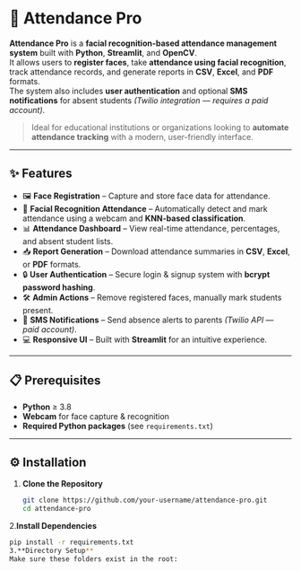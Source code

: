 # 📸 Attendance Pro

**Attendance Pro** is a **facial recognition-based attendance management system** built with **Python**, **Streamlit**, and **OpenCV**.  
It allows users to **register faces**, take **attendance using facial recognition**, track attendance records, and generate reports in **CSV**, **Excel**, and **PDF** formats.  
The system also includes **user authentication** and optional **SMS notifications** for absent students *(Twilio integration — requires a paid account)*.  

> Ideal for educational institutions or organizations looking to **automate attendance tracking** with a modern, user-friendly interface.

---

## ✨ Features

- 🖼 **Face Registration** – Capture and store face data for attendance.
- 🎯 **Facial Recognition Attendance** – Automatically detect and mark attendance using a webcam and **KNN-based classification**.
- 📊 **Attendance Dashboard** – View real-time attendance, percentages, and absent student lists.
- 📥 **Report Generation** – Download attendance summaries in **CSV**, **Excel**, or **PDF** formats.
- 🔒 **User Authentication** – Secure login & signup system with **bcrypt password hashing**.
- 🛠 **Admin Actions** – Remove registered faces, manually mark students present.
- 📲 **SMS Notifications** – Send absence alerts to parents *(Twilio API — paid account)*.
- 💻 **Responsive UI** – Built with **Streamlit** for an intuitive experience.

---

## 📋 Prerequisites

- **Python** ≥ 3.8
- **Webcam** for face capture & recognition
- **Required Python packages** (see `requirements.txt`)

---

## ⚙️ Installation
1. **Clone the Repository**
   ```bash
   git clone https://github.com/your-username/attendance-pro.git
   cd attendance-pro
2.**Install Dependencies**
   ```bash
   pip install -r requirements.txt
3.**Directory Setup**
Make sure these folders exist in the root:
